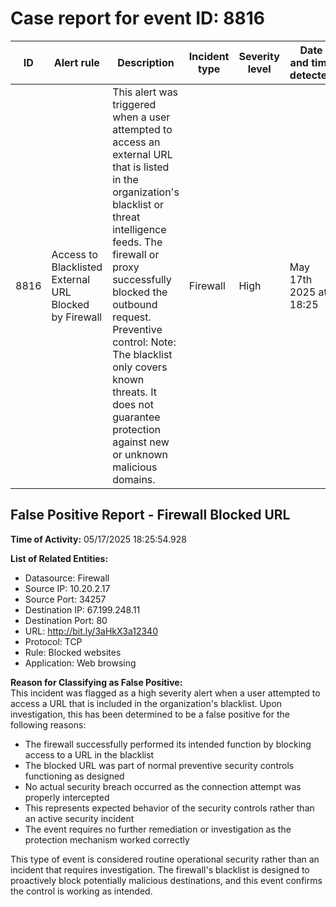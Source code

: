 # Case report for event ID: 8816

| ID | Alert rule | Description | Incident type | Severity level | Date and time detected |
|----|------------|-------------|--------------|----------------|------------------------|
| 8816 | Access to Blacklisted External URL Blocked by Firewall | This alert was triggered when a user attempted to access an external URL that is listed in the organization's blacklist or threat intelligence feeds. The firewall or proxy successfully blocked the outbound request. Preventive control: Note: The blacklist only covers known threats. It does not guarantee protection against new or unknown malicious domains. | Firewall | High | May 17th 2025 at 18:25 |

## False Positive Report - Firewall Blocked URL

**Time of Activity:** 05/17/2025 18:25:54.928

**List of Related Entities:**  
- Datasource: Firewall
- Source IP: 10.20.2.17
- Source Port: 34257
- Destination IP: 67.199.248.11
- Destination Port: 80
- URL: http://bit.ly/3aHkX3a12340
- Protocol: TCP
- Rule: Blocked websites
- Application: Web browsing

**Reason for Classifying as False Positive:**  
This incident was flagged as a high severity alert when a user attempted to access a URL that is included in the organization's blacklist. Upon investigation, this has been determined to be a false positive for the following reasons:
- The firewall successfully performed its intended function by blocking access to a URL in the blacklist
- The blocked URL was part of normal preventive security controls functioning as designed
- No actual security breach occurred as the connection attempt was properly intercepted
- This represents expected behavior of the security controls rather than an active security incident
- The event requires no further remediation or investigation as the protection mechanism worked correctly

This type of event is considered routine operational security rather than an incident that requires investigation. The firewall's blacklist is designed to proactively block potentially malicious destinations, and this event confirms the control is working as intended.
